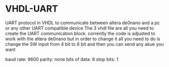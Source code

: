 # VHDL-UART
UART protocol in VHDL to communicate between altera de0nano and a pc or any other UART compatible device
The 3 vhdl file are all you need to create the UART communication block. corrently the code is adjusted to work with the altera de0nano but in order to change it all you need to do is change the SW input from 4 bit to 8 bit and then you can send any akue you want 

baud rate: 9600
parity: none
bits of data: 8
stop bits: 1
